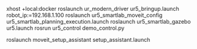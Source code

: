 


xhost +local:docker
roslaunch ur_modern_driver ur5_bringup.launch robot_ip:=192.168.1.100
roslaunch ur5_smartlab_moveit_config ur5_smartlab_planning_execution.launch
roslaunch ur5_smartlab_gazebo ur5.launch
rosrun ur5_control demo_control.py

roslaunch moveit_setup_assistant setup_assistant.launch
